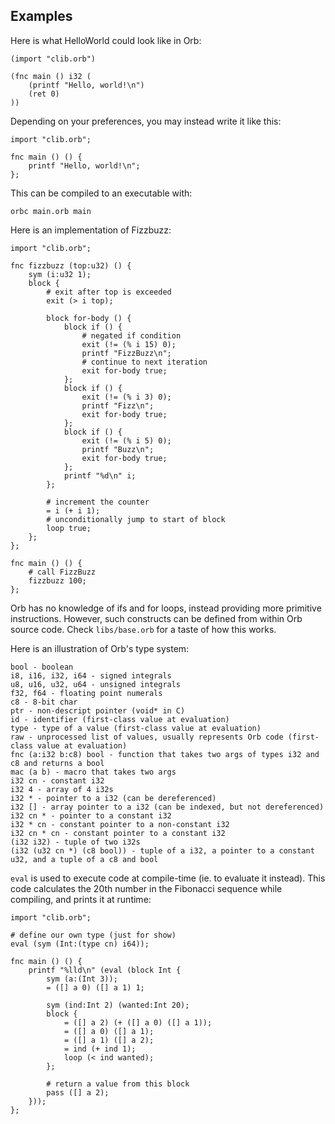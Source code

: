 ## Examples

Here is what HelloWorld could look like in Orb:

```
(import "clib.orb")

(fnc main () i32 (
    (printf "Hello, world!\n")
    (ret 0)
))
```

Depending on your preferences, you may instead write it like this:

```
import "clib.orb";

fnc main () () {
    printf "Hello, world!\n";
};
```

This can be compiled to an executable with:

```
orbc main.orb main
```

Here is an implementation of Fizzbuzz:

```
import "clib.orb";

fnc fizzbuzz (top:u32) () {
    sym (i:u32 1);
    block {
        # exit after top is exceeded
        exit (> i top);

        block for-body () {
            block if () {
                # negated if condition
                exit (!= (% i 15) 0);
                printf "FizzBuzz\n";
                # continue to next iteration
                exit for-body true;
            };
            block if () {
                exit (!= (% i 3) 0);
                printf "Fizz\n";
                exit for-body true;
            };
            block if () {
                exit (!= (% i 5) 0);
                printf "Buzz\n";
                exit for-body true;
            };
            printf "%d\n" i;
        };

        # increment the counter
        = i (+ i 1);
        # unconditionally jump to start of block
        loop true;
    };
};

fnc main () () {
    # call FizzBuzz
    fizzbuzz 100;
};
```

Orb has no knowledge of ifs and for loops, instead providing more primitive instructions. However, such constructs can be defined from within Orb source code. Check `libs/base.orb` for a taste of how this works.

Here is an illustration of Orb's type system:

```
bool - boolean
i8, i16, i32, i64 - signed integrals
u8, u16, u32, u64 - unsigned integrals
f32, f64 - floating point numerals
c8 - 8-bit char
ptr - non-descript pointer (void* in C)
id - identifier (first-class value at evaluation)
type - type of a value (first-class value at evaluation)
raw - unprocessed list of values, usually represents Orb code (first-class value at evaluation)
fnc (a:i32 b:c8) bool - function that takes two args of types i32 and c8 and returns a bool
mac (a b) - macro that takes two args
i32 cn - constant i32
i32 4 - array of 4 i32s
i32 * - pointer to a i32 (can be dereferenced)
i32 [] - array pointer to a i32 (can be indexed, but not dereferenced)
i32 cn * - pointer to a constant i32
i32 * cn - constant pointer to a non-constant i32
i32 cn * cn - constant pointer to a constant i32
(i32 i32) - tuple of two i32s
(i32 (u32 cn *) (c8 bool)) - tuple of a i32, a pointer to a constant u32, and a tuple of a c8 and bool
```

`eval` is used to execute code at compile-time (ie. to evaluate it instead). This code calculates the 20th number in the Fibonacci sequence while compiling, and prints it at runtime:

```
import "clib.orb";

# define our own type (just for show)
eval (sym (Int:(type cn) i64));

fnc main () () {
    printf "%lld\n" (eval (block Int {
        sym (a:(Int 3));
        = ([] a 0) ([] a 1) 1;

        sym (ind:Int 2) (wanted:Int 20);
        block {
            = ([] a 2) (+ ([] a 0) ([] a 1));
            = ([] a 0) ([] a 1);
            = ([] a 1) ([] a 2);
            = ind (+ ind 1);
            loop (< ind wanted);
        };

        # return a value from this block
        pass ([] a 2);
    }));
};
```